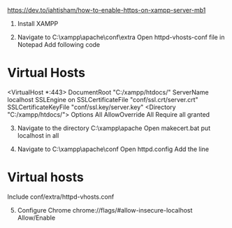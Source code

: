 https://dev.to/iahtisham/how-to-enable-https-on-xampp-server-mb1

1. Install XAMPP

2. Navigate to C:\xampp\apache\conf\extra
   Open httpd-vhosts-conf file in Notepad
   Add following code
# Virtual Hosts
<VirtualHost *:443>
    DocumentRoot "C:/xampp/htdocs/"
    ServerName localhost
    SSLEngine on
    SSLCertificateFile "conf/ssl.crt/server.crt" 
    SSLCertificateKeyFile "conf/ssl.key/server.key"
    <Directory "C:/xampp/htdocs/">
        Options All
        AllowOverride All
        Require all granted
    </Directory>
</VirtualHost>

3. Navigate to the directory C:\xampp\apache
   Open makecert.bat
   put localhost in all

4. Navigate to C:\xampp\apache\conf
    Open httpd.config
    Add the line
# Virtual hosts
Include conf/extra/httpd-vhosts.conf

5. Configure Chrome
chrome://flags/#allow-insecure-localhost
Allow/Enable